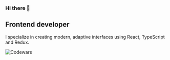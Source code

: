 ### Hi there 👋

## Frontend developer

I specialize in creating modern, adaptive interfaces using React, TypeScript and Redux.

![Codewars](https://github.r2v.ch/codewars?user=Anna%20Kapitanova&name=true&top_languages=true&theme=purple_dark)

<!--
**totoshka19/totoshka19** is a ✨ _special_ ✨ repository because its `README.md` (this file) appears on your GitHub profile.

Here are some ideas to get you started:

- 🔭 I’m currently working on ...
- 🌱 I’m currently learning ...
- 👯 I’m looking to collaborate on ...
- 🤔 I’m looking for help with ...
- 💬 Ask me about ...
- 📫 How to reach me: ...
- 😄 Pronouns: ...
- ⚡ Fun fact: ...
-->
